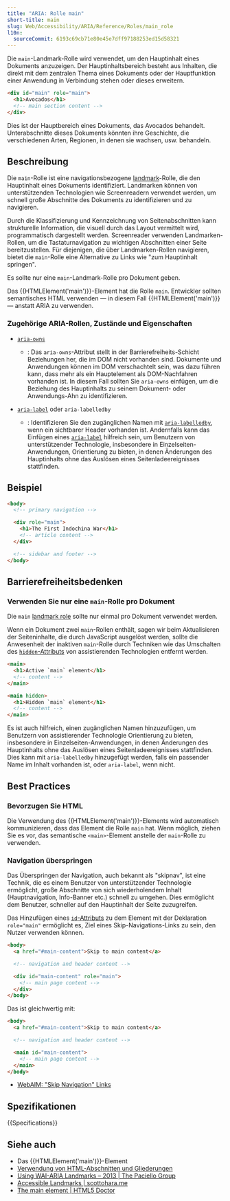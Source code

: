 ```yaml
---
title: "ARIA: Rolle main"
short-title: main
slug: Web/Accessibility/ARIA/Reference/Roles/main_role
l10n:
  sourceCommit: 6193c69cb71e80e45e7dff97188253ed15d58321
---
```


Die `main`-Landmark-Rolle wird verwendet, um den Hauptinhalt eines Dokuments anzuzeigen. Der Hauptinhaltsbereich besteht aus Inhalten, die direkt mit dem zentralen Thema eines Dokuments oder der Hauptfunktion einer Anwendung in Verbindung stehen oder dieses erweitern.

```html
<div id="main" role="main">
  <h1>Avocados</h1>
  <!-- main section content -->
</div>
```

Dies ist der Hauptbereich eines Dokuments, das Avocados behandelt. Unterabschnitte dieses Dokuments könnten ihre Geschichte, die verschiedenen Arten, Regionen, in denen sie wachsen, usw. behandeln.

## Beschreibung

Die `main`-Rolle ist eine navigationsbezogene [landmark](/de/docs/Web/Accessibility/ARIA/Reference/Roles#3._landmark_roles)-Rolle, die den Hauptinhalt eines Dokuments identifiziert. Landmarken können von unterstützenden Technologien wie Screenreadern verwendet werden, um schnell große Abschnitte des Dokuments zu identifizieren und zu navigieren.

Durch die Klassifizierung und Kennzeichnung von Seitenabschnitten kann strukturelle Information, die visuell durch das Layout vermittelt wird, programmatisch dargestellt werden. Screenreader verwenden Landmarken-Rollen, um die Tastaturnavigation zu wichtigen Abschnitten einer Seite bereitzustellen. Für diejenigen, die über Landmarken-Rollen navigieren, bietet die `main`-Rolle eine Alternative zu Links wie "zum Hauptinhalt springen".

Es sollte nur eine `main`-Landmark-Rolle pro Dokument geben.

Das {{HTMLElement('main')}}-Element hat die Rolle `main`. Entwickler sollten semantisches HTML verwenden — in diesem Fall {{HTMLElement('main')}} — anstatt ARIA zu verwenden.

### Zugehörige ARIA-Rollen, Zustände und Eigenschaften

- [`aria-owns`](/de/docs/Web/Accessibility/ARIA/Reference/Attributes/aria-owns)
  - : Das `aria-owns`-Attribut stellt in der Barrierefreiheits-Schicht Beziehungen her, die im DOM nicht vorhanden sind. Dokumente und Anwendungen können im DOM verschachtelt sein, was dazu führen kann, dass mehr als ein Hauptelement als DOM-Nachfahren vorhanden ist. In diesem Fall sollten Sie `aria-owns` einfügen, um die Beziehung des Hauptinhalts zu seinem Dokument- oder Anwendungs-Ahn zu identifizieren.

- [`aria-label`](/de/docs/Web/Accessibility/ARIA/Reference/Attributes/aria-label) oder `aria-labelledby`
  - : Identifizieren Sie den zugänglichen Namen mit [`aria-labelledby`](/de/docs/Web/Accessibility/ARIA/Reference/Attributes/aria-labelledby), wenn ein sichtbarer Header vorhanden ist. Andernfalls kann das Einfügen eines [`aria-label`](/de/docs/Web/Accessibility/ARIA/Reference/Attributes/aria-label) hilfreich sein, um Benutzern von unterstützender Technologie, insbesondere in Einzelseiten-Anwendungen, Orientierung zu bieten, in denen Änderungen des Hauptinhalts ohne das Auslösen eines Seitenladeereignisses stattfinden.

## Beispiel

```html
<body>
  <!-- primary navigation -->

  <div role="main">
    <h1>The First Indochina War</h1>
    <!-- article content -->
  </div>

  <!-- sidebar and footer -->
</body>
```

## Barrierefreiheitsbedenken

### Verwenden Sie nur eine `main`-Rolle pro Dokument

Die `main` [landmark role](/de/docs/Web/Accessibility/ARIA/Reference/Roles#3._landmark_roles) sollte nur einmal pro Dokument verwendet werden.

Wenn ein Dokument zwei `main`-Rollen enthält, sagen wir beim Aktualisieren der Seiteninhalte, die durch JavaScript ausgelöst werden, sollte die Anwesenheit der inaktiven `main`-Rolle durch Techniken wie das Umschalten des [`hidden`-Attributs](/de/docs/Web/HTML/Reference/Global_attributes/hidden) von assistierenden Technologien entfernt werden.

```html
<main>
  <h1>Active `main` element</h1>
  <!-- content -->
</main>

<main hidden>
  <h1>Hidden `main` element</h1>
  <!-- content -->
</main>
```

Es ist auch hilfreich, einen zugänglichen Namen hinzuzufügen, um Benutzern von assistierender Technologie Orientierung zu bieten, insbesondere in Einzelseiten-Anwendungen, in denen Änderungen des Hauptinhalts ohne das Auslösen eines Seitenladeereignisses stattfinden. Dies kann mit `aria-labelledby` hinzugefügt werden, falls ein passender Name im Inhalt vorhanden ist, oder `aria-label`, wenn nicht.

## Best Practices

### Bevorzugen Sie HTML

Die Verwendung des {{HTMLElement('main')}}-Elements wird automatisch kommunizieren, dass das Element die Rolle `main` hat. Wenn möglich, ziehen Sie es vor, das semantische `<main>`-Element anstelle der `main`-Rolle zu verwenden.

### Navigation überspringen

Das Überspringen der Navigation, auch bekannt als "skipnav", ist eine Technik, die es einem Benutzer von unterstützender Technologie ermöglicht, große Abschnitte von sich wiederholendem Inhalt (Hauptnavigation, Info-Banner etc.) schnell zu umgehen. Dies ermöglicht dem Benutzer, schneller auf den Hauptinhalt der Seite zuzugreifen.

Das Hinzufügen eines [`id`-Attributs](/de/docs/Web/HTML/Reference/Global_attributes/id) zu dem Element mit der Deklaration `role="main"` ermöglicht es, Ziel eines Skip-Navigations-Links zu sein, den Nutzer verwenden können.

```html
<body>
  <a href="#main-content">Skip to main content</a>

  <!-- navigation and header content -->

  <div id="main-content" role="main">
    <!-- main page content -->
  </div>
</body>
```

Das ist gleichwertig mit:

```html
<body>
  <a href="#main-content">Skip to main content</a>

  <!-- navigation and header content -->

  <main id="main-content">
    <!-- main page content -->
  </main>
</body>
```

- [WebAIM: "Skip Navigation" Links](https://webaim.org/techniques/skipnav/)

## Spezifikationen

{{Specifications}}

## Siehe auch

- Das {{HTMLElement('main')}}-Element
- [Verwendung von HTML-Abschnitten und Gliederungen](/de/docs/Web/HTML/Reference/Elements/Heading_Elements)
- [Using WAI-ARIA Landmarks – 2013 | The Paciello Group](https://www.tpgi.com/using-wai-aria-landmarks-2013/)
- [Accessible Landmarks | scottohara.me](https://www.scottohara.me/blog/2018/03/03/landmarks.html)
- [The main element | HTML5 Doctor](https://html5doctor.com/the-main-element/)
